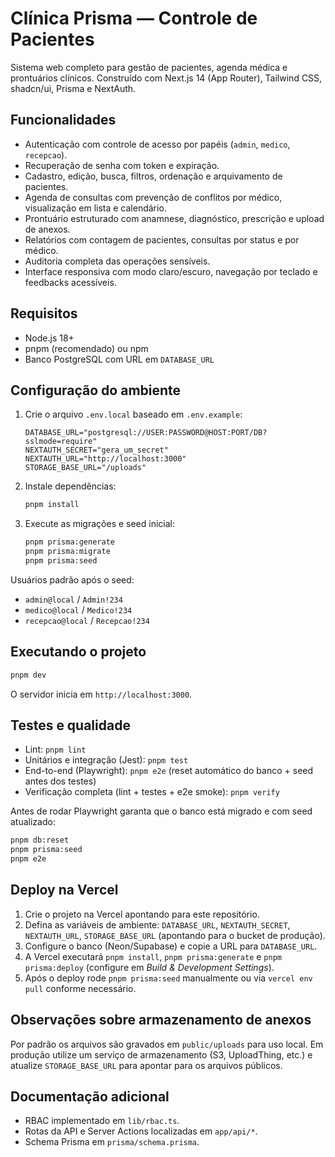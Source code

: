 # Clínica Prisma — Controle de Pacientes

Sistema web completo para gestão de pacientes, agenda médica e prontuários clínicos. Construído com Next.js 14 (App Router), Tailwind CSS, shadcn/ui, Prisma e NextAuth.

## Funcionalidades
- Autenticação com controle de acesso por papéis (`admin`, `medico`, `recepcao`).
- Recuperação de senha com token e expiração.
- Cadastro, edição, busca, filtros, ordenação e arquivamento de pacientes.
- Agenda de consultas com prevenção de conflitos por médico, visualização em lista e calendário.
- Prontuário estruturado com anamnese, diagnóstico, prescrição e upload de anexos.
- Relatórios com contagem de pacientes, consultas por status e por médico.
- Auditoria completa das operações sensíveis.
- Interface responsiva com modo claro/escuro, navegação por teclado e feedbacks acessíveis.

## Requisitos
- Node.js 18+
- pnpm (recomendado) ou npm
- Banco PostgreSQL com URL em `DATABASE_URL`

## Configuração do ambiente
1. Crie o arquivo `.env.local` baseado em `.env.example`:
   ```env
   DATABASE_URL="postgresql://USER:PASSWORD@HOST:PORT/DB?sslmode=require"
   NEXTAUTH_SECRET="gera_um_secret"
   NEXTAUTH_URL="http://localhost:3000"
   STORAGE_BASE_URL="/uploads"
   ```
2. Instale dependências:
   ```bash
   pnpm install
   ```
3. Execute as migrações e seed inicial:
   ```bash
   pnpm prisma:generate
   pnpm prisma:migrate
   pnpm prisma:seed
   ```

Usuários padrão após o seed:
- `admin@local` / `Admin!234`
- `medico@local` / `Medico!234`
- `recepcao@local` / `Recepcao!234`

## Executando o projeto
```bash
pnpm dev
```
O servidor inicia em `http://localhost:3000`.

## Testes e qualidade
- Lint: `pnpm lint`
- Unitários e integração (Jest): `pnpm test`
- End-to-end (Playwright): `pnpm e2e` (reset automático do banco + seed antes dos testes)
- Verificação completa (lint + testes + e2e smoke): `pnpm verify`

Antes de rodar Playwright garanta que o banco está migrado e com seed atualizado:
```bash
pnpm db:reset
pnpm prisma:seed
pnpm e2e
```

## Deploy na Vercel
1. Crie o projeto na Vercel apontando para este repositório.
2. Defina as variáveis de ambiente: `DATABASE_URL`, `NEXTAUTH_SECRET`, `NEXTAUTH_URL`, `STORAGE_BASE_URL` (apontando para o bucket de produção).
3. Configure o banco (Neon/Supabase) e copie a URL para `DATABASE_URL`.
4. A Vercel executará `pnpm install`, `pnpm prisma:generate` e `pnpm prisma:deploy` (configure em *Build & Development Settings*).
5. Após o deploy rode `pnpm prisma:seed` manualmente ou via `vercel env pull` conforme necessário.

## Observações sobre armazenamento de anexos
Por padrão os arquivos são gravados em `public/uploads` para uso local. Em produção utilize um serviço de armazenamento (S3, UploadThing, etc.) e atualize `STORAGE_BASE_URL` para apontar para os arquivos públicos.

## Documentação adicional
- RBAC implementado em `lib/rbac.ts`.
- Rotas da API e Server Actions localizadas em `app/api/*`.
- Schema Prisma em `prisma/schema.prisma`.
